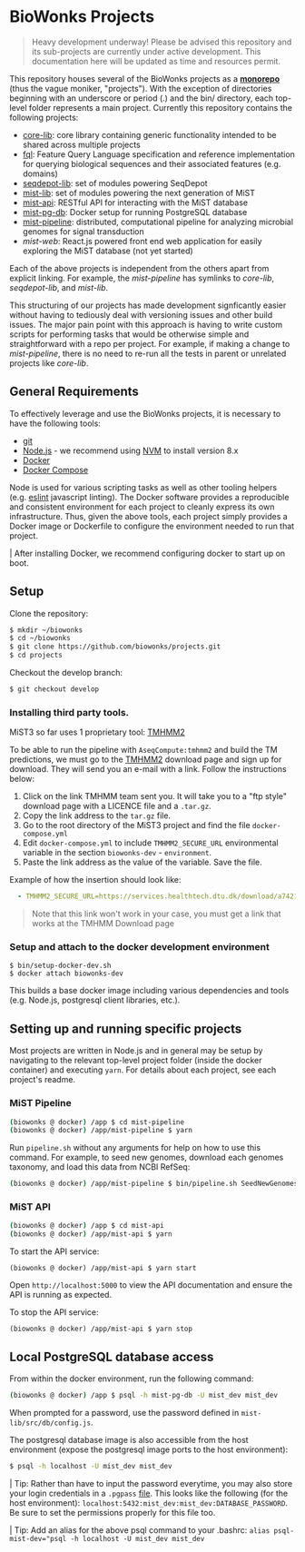 # BioWonks Projects

> Heavy development underway! Please be advised this repository and its sub-projects are currently under active development. This documentation here will be updated as time and resources permit.

This repository houses several of the BioWonks projects as a **[monorepo](http://danluu.com/monorepo/)** (thus the vague moniker, "projects"). With the exception of directories beginning with an underscore or period (.) and the bin/ directory, each top-level folder represents a main project. Currently this repository contains the following projects:

* [core-lib](core-lib/readme.md): core library containing generic functionality intended to be shared across multiple projects
* [fql](fql/readme.md): Feature Query Language specification and reference implementation for querying biological sequences and their associated features (e.g. domains)
* [seqdepot-lib](seqdepot-lib/readme.md): set of modules powering SeqDepot
* [mist-lib](mist-lib/readme.md): set of modules powering the next generation of MiST
* [mist-api](mist-api/readme.md): RESTful API for interacting with the MiST database
* [mist-pg-db](mist-pg-db/readme.md): Docker setup for running PostgreSQL database
* [mist-pipeline](mist-pipeline/readme.md): distributed, computational pipeline for analyzing microbial genomes for signal transduction
* *mist-web*: React.js powered front end web application for easily exploring the MiST database (not yet started)

Each of the above projects is independent from the others apart from explicit linking. For example, the *mist-pipeline* has symlinks to *core-lib*, *seqdepot-lib*, and *mist-lib*.

This structuring of our projects has made development signficantly easier without having to tediously deal with versioning issues and other build issues. The major pain point with this approach is having to write custom scripts for performing tasks that would be otherwise simple and straightforward with a repo per project. For example, if making a change to *mist-pipeline*, there is no need to re-run all the tests in parent or unrelated projects like *core-lib*.

## General Requirements
To effectively leverage and use the BioWonks projects, it is necessary to have the following tools:

* [git](https://git-scm.com/)
* [Node.js](https://nodejs.org) - we recommend using [NVM](https://github.com/creationix/nvm) to install version 8.x
* [Docker](https://www.docker.com/)
* [Docker Compose](https://docs.docker.com/compose/)

Node is used for various scripting tasks as well as other tooling helpers (e.g. [eslint](http://eslint.org/) javascript linting). The Docker software provides a reproducible and consistent environment for each project to cleanly express its own infrastructure. Thus, given the above tools, each project simply provides a Docker image or Dockerfile to configure the environment needed to run that project.

| After installing Docker, we recommend configuring docker to start up on boot.



## Setup
Clone the repository:
```bash
$ mkdir ~/biowonks
$ cd ~/biowonks
$ git clone https://github.com/biowonks/projects.git
$ cd projects
```

Checkout the develop branch:
```bash
$ git checkout develop
```

### Installing third party tools.

MiST3 so far uses 1 proprietary tool: [TMHMM2](https://services.healthtech.dtu.dk/service.php?TMHMM-2.0)

To be able to run the pipeline with `AseqCompute:tmhmm2` and build the TM predictions, we must go to the [TMHMM2](https://services.healthtech.dtu.dk/service.php?TMHMM-2.0) download page and sign up for download. They will send you an e-mail with a link. Follow the instructions below:

1) Click on the link TMHMM team sent you. It will take you to a "ftp style" download page with a LICENCE file and a `.tar.gz`.
2) Copy the link address to the `tar.gz` file.
3) Go to the root directory of the MiST3 project and find the file `docker-compose.yml`
4) Edit `docker-compose.yml` to include `TMHMM2_SECURE_URL` environmental variable in the section `biowonks-dev` - `environment`.
5) Paste the link address as the value of the variable. Save the file.

Example of how the insertion should look like:

```yml
  - TMHMM2_SECURE_URL=https://services.healthtech.dtu.dk/download/a742125a-c3b4-4622-93c2-b3ac77ec4fbe/tmhmm-2.0c.Linux.tar.gz
```
> Note that this link won't work in your case, you must get a link that works at the TMHMM Download page

### Setup and attach to the docker development environment

```
$ bin/setup-docker-dev.sh
$ docker attach biowonks-dev
```

This builds a base docker image including various dependencies and tools (e.g. Node.js, postgresql client libraries, etc.).


## Setting up and running specific projects
Most projects are written in Node.js and in general may be setup by navigating to the relevant top-level project folder (inside the docker container) and executing `yarn`. For details about each project, see each project's readme.

### MiST Pipeline
```bash
(biowonks @ docker) /app $ cd mist-pipeline
(biowonks @ docker) /app/mist-pipeline $ yarn
```

Run `pipeline.sh` without any arguments for help on how to use this command. For example, to seed new genomes, download each genomes taxonomy, and load this data from NCBI RefSeq:

```bash
(biowonks @ docker) /app/mist-pipeline $ bin/pipeline.sh SeedNewGenomes Taxonomy NCBICoreData
```

### MiST API
```bash
(biowonks @ docker) /app $ cd mist-api
(biowonks @ docker) /app/mist-api $ yarn
```

To start the API service:
```
(biowonks @ docker) /app/mist-api $ yarn start
```

Open `http://localhost:5000` to view the API documentation and ensure the API is running as expected.

To stop the API service:
```
(biowonks @ docker) /app/mist-api $ yarn stop
```

## Local PostgreSQL database access

From within the docker environment, run the following command:

```bash
(biowonks @ docker) /app $ psql -h mist-pg-db -U mist_dev mist_dev
```

When prompted for a password, use the password defined in `mist-lib/src/db/config.js`.

The postgresql database image is also accessible from the host environment (expose the postgresql image ports to the host environment):

```bash
$ psql -h localhost -U mist_dev mist_dev
```

| Tip: Rather than have to input the password everytime, you may also store your login credentials in a `.pgpass` [file](https://www.postgresql.org/docs/9.6/static/libpq-pgpass.html). This looks like the following (for the host environment): `localhost:5432:mist_dev:mist_dev:DATABASE_PASSWORD`. Be sure to set the permissions properly for this file too.

| Tip: Add an alias for the above psql command to your .bashrc: `alias psql-mist-dev="psql -h localhost -U mist_dev mist_dev`

